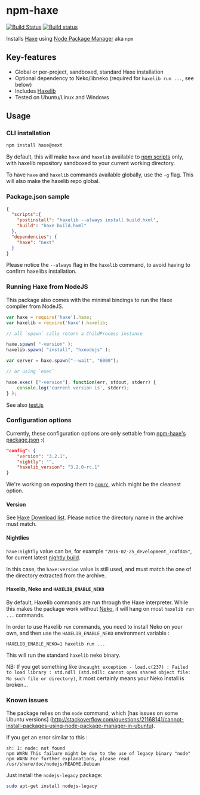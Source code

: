 # npm-haxe 
[![Build Status](https://travis-ci.org/clemos/npm-haxe.svg?branch=master)](https://travis-ci.org/clemos/npm-haxe)
[![Build status](https://ci.appveyor.com/api/projects/status/6800m6af34iwvjsw?svg=true)](https://ci.appveyor.com/project/clemos/npm-haxe)


Installs [Haxe](http://haxe.org) using [Node Package Manager](https://www.npmjs.com/) aka `npm` 

## Key-features

* Global or per-project, sandboxed, standard Haxe installation
* Optional dependency to Neko/libneko (required for `haxelib run ...`, see below)
* Includes [Haxelib](http://lib.haxe.org/)
* Tested on Ubuntu/Linux and Windows

## Usage

### CLI installation

```bash
npm install haxe@next
```

By default, this will make `haxe` and `haxelib` available to [npm scripts](https://docs.npmjs.com/misc/scripts) only,
with haxelib repository sandboxed to your current working directory.

To have `haxe` and `haxelib` commands available globally, use the `-g` flag.
This will also make the haxelib repo global.

### Package.json sample

```json
{
  "scripts":{
    "postinstall": "haxelib --always install build.hxml",
    "build": "haxe build.hxml"
  },
  "dependencies": {
    "haxe": "next"
  }
}
```

Please notice the `--always` flag in the `haxelib` command, to avoid having to confirm haxelibs installation.

### Running Haxe from NodeJS

This package also comes with the minimal bindings to run the Haxe compiler from NodeJS.


```js
var haxe = require('haxe').haxe;
var haxelib = require('haxe').haxelib;

// all `spawn` calls return a ChildProcess instance

haxe.spawn( "-version" );
haxelib.spawn( "install", "hxnodejs" );

var server = haxe.spawn("--wait", "6000");

// or using `exec`

haxe.exec( ["-version"], function(err, stdout, stderr) {
    console.log('current version is', stderr);
} );

```

See also [test.js](https://github.com/clemos/npm-haxe/blob/master/test.js)

### Configuration options

Currently, these configuration options are only settable from [npm-haxe's package.json](https://github.com/clemos/npm-haxe/blob/master/package.json#L24) :(

```json
"config": {
    "version": "3.2.1",
    "nightly": "",
    "haxelib_version": "3.2.0-rc.1"
}
```

We're working on exposing them to [`npmrc`](https://docs.npmjs.com/files/npmrc), which might be the cleanest option.

#### Version

See [Haxe Download list](http://haxe.org/download/list/).
Please notice the directory name in the archive must match.

#### Nightlies

`haxe:nightly` value can be, for example `"2016-02-25_development_7c4fd45"`, 
for current latest [nightly build](http://hxbuilds.s3-website-us-east-1.amazonaws.com/builds/haxe/index.html).

In this case, the `haxe:version` value is still used, and must match the one of the directory extracted from the archive.

#### Haxelib, Neko and `HAXELIB_ENABLE_NEKO`

By default, Haxelib commands are run through the Haxe interpreter. While this makes the package 
work without [Neko](http://nekovm.org), it will hang on most `haxelib run ...` commands.

In order to use Haxelib `run` commands, you need to install Neko on your own, 
and then use the `HAXELIB_ENABLE_NEKO` environment variable : 
```
HAXELIB_ENABLE_NEKO=1 haxelib run ...
```
This will run the standard `haxelib` neko binary.

NB: If you get something like `Uncaught exception - load.c(237) : Failed to load library : std.ndll (std.ndll: cannot open shared object file: No such file or directory)`, it most certainly means your Neko install is broken...

### Known issues

The package relies on the `node` command, which [has issues on some Ubuntu versions] (http://stackoverflow.com/questions/21168141/cannot-install-packages-using-node-package-manager-in-ubuntu).

If you get an error similar to this :
```
sh: 1: node: not found
npm WARN This failure might be due to the use of legacy binary "node"
npm WARN For further explanations, please read /usr/share/doc/nodejs/README.Debian
```
Just install the `nodejs-legacy` package:
```bash
sudo apt-get install nodejs-legacy
```
